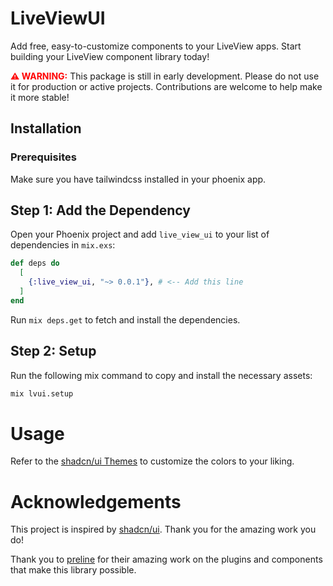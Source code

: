 # LiveViewUI

Add free, easy-to-customize components to your LiveView apps. Start building your LiveView component library today!

<p><strong style="color: red;">⚠️ WARNING:</strong> This package is still in early development. Please do not use it for production or active projects. Contributions are welcome to help make it more stable!</p>

## Installation

### Prerequisites

Make sure you have tailwindcss installed in your phoenix app.

## Step 1: Add the Dependency

Open your Phoenix project and add `live_view_ui` to your list of dependencies in `mix.exs`:

```elixir
def deps do
  [
    {:live_view_ui, "~> 0.0.1"}, # <-- Add this line
  ]
end
```

Run `mix deps.get` to fetch and install the dependencies.

## Step 2: Setup

Run the following mix command to copy and install the necessary assets:

```bash
mix lvui.setup
```

# Usage

Refer to the [shadcn/ui Themes](https://ui.shadcn.com/themes) to customize the colors to your liking.

# Acknowledgements

This project is inspired by [shadcn/ui](https://ui.shadcn.com/). Thank you for the amazing work you do!

Thank you to [preline](https://preline.co/) for their amazing work on the plugins and components that make this library possible.
